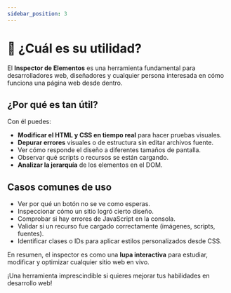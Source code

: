 ```yaml
---
sidebar_position: 3
---
```


# 🎯 ¿Cuál es su utilidad?

El **Inspector de Elementos** es una herramienta fundamental para desarrolladores web, diseñadores y cualquier persona interesada en cómo funciona una página web desde dentro.

## ¿Por qué es tan útil?

Con él puedes:

- **Modificar el HTML y CSS en tiempo real** para hacer pruebas visuales.
- **Depurar errores** visuales o de estructura sin editar archivos fuente.
- Ver cómo responde el diseño a diferentes tamaños de pantalla.
- Observar qué scripts o recursos se están cargando.
- **Analizar la jerarquía** de los elementos en el DOM.

## Casos comunes de uso

- Ver por qué un botón no se ve como esperas.
- Inspeccionar cómo un sitio logró cierto diseño.
- Comprobar si hay errores de JavaScript en la consola.
- Validar si un recurso fue cargado correctamente (imágenes, scripts, fuentes).
- Identificar clases o IDs para aplicar estilos personalizados desde CSS.

En resumen, el inspector es como una **lupa interactiva** para estudiar, modificar y optimizar cualquier sitio web en vivo.

¡Una herramienta imprescindible si quieres mejorar tus habilidades en desarrollo web!
